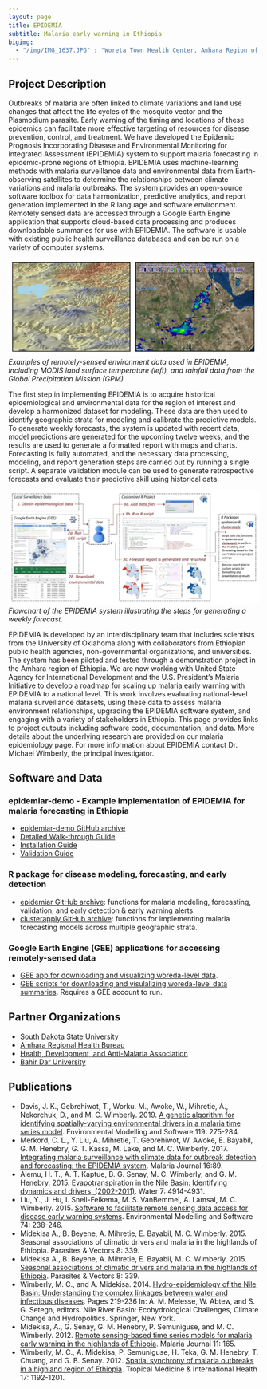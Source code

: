 ```yaml
---
layout: page
title: EPIDEMIA
subtitle: Malaria early warning in Ethiopia
bigimg: 
  - "/img/IMG_1637.JPG" : "Woreta Town Health Center, Amhara Region of Ethiopia"
---
```


## Project Description

Outbreaks of malaria are often linked to climate variations and land use changes that affect the life cycles of the mosquito vector and the Plasmodium parasite. Early warning of the timing and locations of these epidemics can facilitate more effective targeting of resources for disease prevention, control, and treatment. We have developed the Epidemic Prognosis Incorporating Disease and Environmental Monitoring for Integrated Assessment (EPIDEMIA) system to support malaria forecasting in epidemic-prone regions of Ethiopia. EPIDEMIA uses machine-learning methods with malaria surveillance data and environmental data from Earth-observing satellites to determine the relationships between climate variations and malaria outbreaks. The system provides an open-source software toolbox for data harmonization, predictive analytics, and report generation implemented in the R language and software environment. Remotely sensed data are accessed through a Google Earth Engine application that supports cloud-based data processing and produces downloadable summaries for use with EPIDEMIA. The software is usable with existing public health surveillance databases and can be run on a variety of computer systems. 

![EPIDEMIA environmental data](/img/Ethiopia_RS_25SEP2020.JPG)<br/>
*Examples of remotely-sensed environment data used in EPIDEMIA, including MODIS land surface temperature (left), and rainfall data from the Global Precipitation Mission (GPM).*

The first step in implementing EPIDEMIA is to acquire historical epidemiological and environmental data for the region of interest and develop a harmonized dataset for modeling. These data are then used to identify geographic strata for modeling and calibrate the predictive models. To generate weekly forecasts, the system is updated with recent data, model predictions are generated for the upcoming twelve weeks, and the results are used to generate a formatted report with maps and charts. Forecasting is fully automated, and the necessary data processing, modeling, and report generation steps are carried out by running a single script. A separate validation module can be used to generate retrospective forecasts and evaluate their predictive skill using historical data.

![EPIDEMIA forecast graph](/img/EPIDEMIA_diagram_25SEP2020.JPG)<br/>
*Flowchart of the EPIDEMIA system illustrating the steps for generating a weekly forecast.*

EPIDEMIA is developed by an interdisciplinary team that includes scientists from the University of Oklahoma along with collaborators from Ethiopian public health agencies, non-governmental organizations, and universities. The system has been piloted and tested through a demonstration project in the Amhara region of Ethiopia. We are now working with United State Agency for International Development and the U.S. President’s Malaria Initiative to develop a roadmap for scaling up malaria early warning with EPIDEMIA to a national level. This work involves evaluating national-level malaria surveillance datasets, using these data to assess malaria environment relationships, upgrading the EPIDEMIA software system, and engaging with a variety of stakeholders in Ethiopia. This page provides links to project outputs including software code, documentation, and data. More details about the underlying research are provided on our malaria epidemiology page. For more information about EPIDEMIA contact Dr. Michael Wimberly, the principal investigator.

## Software and Data

### epidemiar-demo - Example implementation of EPIDEMIA for malaria forecasting in Ethiopia
* [epidemiar-demo GitHub archive](https://github.com/EcoGRAPH/epidemiar-demo)
* [Detailed Walk-through Guide](https://github.com/EcoGRAPH/epidemiar-demo/blob/master/documentation/epidemiar-demo_EPIDEMIA_walkthrough.pdf)
* [Installation Guide](https://github.com/EcoGRAPH/epidemiar-demo/blob/master/documentation/epidemiar-demo_installation_guide.pdf)
* [Validation Guide](https://github.com/EcoGRAPH/epidemiar-demo/blob/master/documentation/epidemiar-demo_validation_guide.pdf)

### R package for disease modeling, forecasting, and early detection
* [epidemiar GitHub archive](https://github.com/EcoGRAPH/epidemiar): functions for malaria modeling, forecasting, validation, and early detection & early warning alerts.
* [clusterapply GitHub archive](https://github.com/EcoGRAPH/clusterapply): functions for implementing malaria forecasting models across multiple geographic strata.

### Google Earth Engine (GEE) applications for accessing remotely-sensed data
* [GEE app for downloading and visualizing woreda-level data](https://dawneko.users.earthengine.app/view/epidemiar-ethiopia-demo). 
* [GEE scripts for downloading and visulalizing woreda-level data summaries](https://code.earthengine.google.com/d53a6c47f3fe638d469955404273c568). Requires a GEE account to run.

## Partner Organizations

* [South Dakota State University](https://www.sdstate.edu/)
* [Amhara Regional Health Bureau](http://www.moh.gov.et/da/web/guest/amhara-regional-health-bureau)
* [Health, Development, and Anti-Malaria Association](http://www.hdama.org/)
* [Bahir Dar University](http://www.bdu.edu.et/)

## Publications

* Davis, J. K., Gebrehiwot, T., Worku. M., Awoke, W., Mihretie, A., Nekorchuk, D., and M. C. Wimberly. 2019. [A genetic algorithm for identifying spatially-varying environmental drivers in a malaria time series model](https://www.sciencedirect.com/science/article/pii/S136481521930129X?via%3Dihub). Environmental Modelling and Software 119: 275-284.
* Merkord, C. L., Y. Liu, A. Mihretie, T. Gebrehiwot, W. Awoke, E. Bayabil, G. M. Henebry, G. T. Kassa, M. Lake, and M. C. Wimberly. 2017. [Integrating malaria surveillance with climate data for outbreak detection and forecasting: the EPIDEMIA system](https://malariajournal.biomedcentral.com/articles/10.1186/s12936-017-1735-x). Malaria Journal 16:89.
* Alemu, H. T., A. T. Kaptue, B. G. Senay, M. C. Wimberly, and G. M. Henebry. 2015. [Evapotranspiration in the Nile Basin: Identifying dynamics and drivers, (2002-2011)](https://www.mdpi.com/2073-4441/7/9/4914). Water 7: 4914-4931.
* Liu, Y., J. Hu, I. Snell-Feikema, M. S. VanBemmel, A. Lamsal, M. C. Wimberly. 2015. [Software to facilitate remote sensing data access for disease early warning systems](https://www.sciencedirect.com/science/article/pii/S1364815215300116). Environmental Modelling and Software 74: 238-246. 
* Midekisa A., B. Beyene, A. Mihretie, E. Bayabil, M. C. Wimberly. 2015. Seasonal associations of climatic drivers and malaria in the highlands of Ethiopia. Parasites & Vectors 8: 339. 
* Midekisa A., B. Beyene, A. Mihretie, E. Bayabil, M. C. Wimberly. 2015. [Seasonal associations of climatic drivers and malaria in the highlands of Ethiopia](https://parasitesandvectors.biomedcentral.com/articles/10.1186/s13071-015-0954-7). Parasites & Vectors 8: 339. 
* Wimberly, M. C., and A. Midekisa. 2014. [Hydro-epidemiology of the Nile Basin: Understanding the complex linkages between water and infectious diseases](https://www.researchgate.net/publication/262912212_Hydro-Epidemiology_of_the_Nile_Basin_Understanding_the_Complex_Linkages_Between_Water_and_Infectious_Diseases). Pages 219-236 In: A. M. Melesse, W. Abtew, and S. G. Setegn, editors. Nile River Basin: Ecohydrological Challenges, Climate Change and Hydropolitics. Springer, New York.
* Midekisa, A., G. Senay, G. M. Henebry, P. Semuniguse, and M. C. Wimberly. 2012. [Remote sensing-based time series models for malaria early warning in the highlands of Ethiopia](https://malariajournal.biomedcentral.com/articles/10.1186/1475-2875-11-165). Malaria Journal 11: 165.
* Wimberly, M. C., A. Midekisa, P. Semuniguse, H. Teka, G. M. Henebry, T. Chuang, and G. B. Senay. 2012. [Spatial synchrony of malaria outbreaks in a highland region of Ethiopia](https://onlinelibrary.wiley.com/doi/full/10.1111/j.1365-3156.2012.03058.x). Tropical Medicine & International Health 17: 1192-1201.
